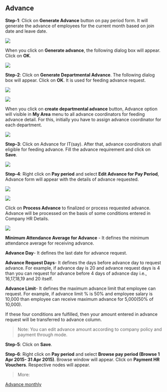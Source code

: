 ## Advance

**Step-1**: Click on **Generate Advance** button on pay period form. It will generate the advance of employees for the current month based on join date and leave date.


![](http://docs.risersoft.com/hrmnirvana/ImagesExt/image8_117.png)

When you click on **Generate advance**, the following dialog box will appear. Click on **OK**.

![](http://docs.risersoft.com/hrmnirvana/ImagesExt/image8_118.png)

**Step-2**: Click on **Generate Departmental Advance**. The following dialog box will appear. Click on **OK**.  It is used for feeding advance request.

![](http://docs.risersoft.com/hrmnirvana/ImagesExt/image8_119.png)

![](http://docs.risersoft.com/hrmnirvana/ImagesExt/image8_120.png)

When you click on **create departmental advance** button, Advance option will visible in **My Area** menu to all advance coordinators for feeding advance detail. For this, initially you have to assign advance coordinator for each department.

![](http://docs.risersoft.com/hrmnirvana/ImagesExt/image8_121.jpg)

**Step-3**: Click on Advance for IT(say). After that, advance coordinators shall eligible for feeding advance.   Fill the advance requirement and click on **Save**.

![](http://docs.risersoft.com/hrmnirvana/ImagesExt/image8_122.png)

**Step-4**: Right click on **Pay period** and select **Edit Advance for Pay Period**, Advance form will appear with the details of advance requested.

![](http://docs.risersoft.com/hrmnirvana/ImagesExt/image8_123.jpg)


![](http://docs.risersoft.com/hrmnirvana/ImagesExt/image8_124.jpg)

Click on **Process Advance** to finalized or process requested advance. Advance will be processed on the basis of some conditions entered in Company HR Details.

![](http://docs.risersoft.com/hrmnirvana/ImagesExt/image8_125.png)

**Minimum Attendance Average for Advance** -  It defines the minimum attendance average for receiving advance.

**Advance Day**- It defines the last date for advance request.

**Advance Request Days**- It defines the days before advance day to request advance. For example, if advance day is 20 and advance request days is 4 than you can request for advance before 4 days of advance day i.e., 16,17,18,19 and 20 itself.

**Advance Limit**-  It defines the maximum advance limit that employee can request. For example, if advance limit % is 50% and employee salary is 10,000 than employee can receive maximum advance for 5,000(50% of 10,000).

If these four conditions are fulfilled, then your amount entered in advance request will be transferred to advance column.

>Note: You can edit advance amount according to company policy and payment through mode.

**Step-5**: Click on **Save**.

**Step-6**: Right click on **Pay period** and select **Browse pay period (Browse 1 Apr 2015- 31 Apr 2015)**. Browse window will appear. Click on **Payment HR Vouchers**. Respective nodes will appear.

> More:

[Advance monthly]()
